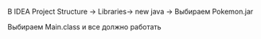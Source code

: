 В IDEA Project Structure -> Libraries-> new java -> Выбираем Pokemon.jar

Выбираем Main.class и все должно работать
